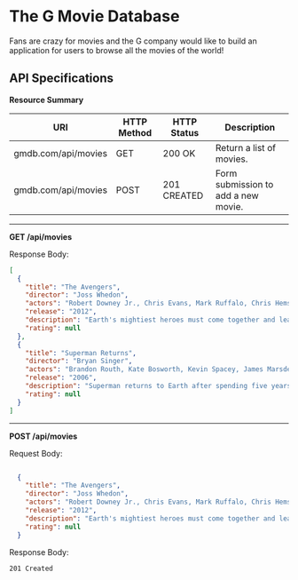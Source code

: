 # The G Movie Database

Fans are crazy for movies and the G company would like to build an application for users to browse all the movies of the world!

## API Specifications



**Resource Summary**

| URI                                      | HTTP Method |   HTTP Status   | Description                              |
|------------------------------------------|-------------|-----------------|------------------------------------------|
| gmdb.com/api/movies                      | GET         |    200 OK       | Return a list of movies.                 |
| gmdb.com/api/movies                      | POST        |    201 CREATED  | Form submission to add a new movie.                 |

---

**GET /api/movies**

Response Body:
```json
[
  {
    "title": "The Avengers",
    "director": "Joss Whedon",
    "actors": "Robert Downey Jr., Chris Evans, Mark Ruffalo, Chris Hemsworth",
    "release": "2012",
    "description": "Earth's mightiest heroes must come together and learn to fight as a team if they are going to stop the mischievous Loki and his alien army from enslaving humanity.",
    "rating": null
  },
  {
    "title": "Superman Returns",
    "director": "Bryan Singer",
    "actors": "Brandon Routh, Kate Bosworth, Kevin Spacey, James Marsden",
    "release": "2006",
    "description": "Superman returns to Earth after spending five years in space examining his homeworld Krypton. But he finds things have changed while he was gone, and he must once again prove himself important to the world.",
    "rating": null
  }
]
```
---

**POST /api/movies**

Request Body:
```json

  {
    "title": "The Avengers",
    "director": "Joss Whedon",
    "actors": "Robert Downey Jr., Chris Evans, Mark Ruffalo, Chris Hemsworth",
    "release": "2012",
    "description": "Earth's mightiest heroes must come together and learn to fight as a team if they are going to stop the mischievous Loki and his alien army from enslaving humanity.",
    "rating": null
  }

```

Response Body:
```
201 Created
```
